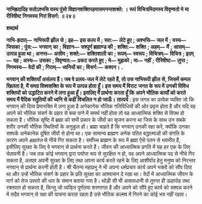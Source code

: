 **नाभिह्रदादिह सतोऽश्भसि यस्य पुंसो** **विज्ञानशक्तिरहमासमनन्तशक्ते: ।** **रूपं विचित्रमिदमस्य विवृण्वतो मे** **मा रीरिषीष्ट निगमस्य गिरां विसर्ग: ॥ २४॥** 

**शब्दार्थ** 

**नाभि-ह्रदात्—** **नाभिरूपी झील से** **; इह—** **इस कल्प में** **; सत:—** **लेटे हुए** **; अश्भसि—** **जल में** **; यस्य—** **जिसका** **; पुंस:—** **भगवान्** **का** **; विज्ञान—** **सश्पूर्ण ब्रह्माण्ड की** **; शक्ति:—** **शक्ति** **; अहम्—** **मैं** **; आसम्—** **उत्पन्न हुआ था** **; अनन्त—** **असीम** **; शक्ते:—** **शक्तिशाली का** **; रूपम्—** **स्वरूप** **; विचित्रम्—** **विचित्र** **; इदम्—** **यह** **; अस्य—** **उसका** **; विवृण्वत:—** **प्रकट करते हुए** **; मे—** **मुझको** **; मा—** **नहीं** **; रीरिषीष्ट—** **लुप्त** **; निगमस्य—** **वेदों की** **; गिराम्—** **ध्वनियों का** **; विसर्ग:—** **कश्पन।** **.** 

**भगवान् की शक्तियाँ असंलय हैं। जब वे प्रलय-जल में लेटे रहते हैं, तो उस नाभिरूपी झील** **से, जिसमें कमल खिलता है, मैं समग्र विश्वशक्ति के रूप में उत्पन्न होता हूँ। इस समय मैं विराट** **जगत के रूप में उनकी विविध शक्तियों को उद्धाटित करने में लगा हुआ हूँ। इसलिए मैं प्रार्थना** **करता हूँ कि अपने भौतिक कार्यों को करते समय मैं वैदिक स्तुतियों की ध्वनि से कहीं** **विचलित न हो जाऊँ।** **तात्पर्य** : इस जगत का प्रत्येक व्यक्ति जो कि भगवान् की दिव्य प्रेमाभक्ति में लगा हुआ है अनेकानेक भौतिक गतिविधियों की ओर प्रवृत्त होता है और यदि वह अपने को भौतिक संसर्ग के प्रहार से बचा पाने में समर्थ नहीं होता तो वह आध्यात्मिक शक्ति से विपथ हो सकता है। भौतिक सृष्टि में ब्रह्मा को सभी प्रकार के जीवों का सृजन करना था जिस के साथ उन सबके शरीर उनकी भौतिक स्थितियों के अनुकूल हों। ब्रह्मा चाहते हैं कि भगवान् उनकी रक्षा करें, क्योंकि उनका सश्पर्क अनेकानेक दूषित जीवों से होना था। एक सामान्य ब्राह्मण अनेक पतित बद्धात्माओं की संगति के कारण अपने *ब्रह्मतेज* से नीचे गिर सकता है। सर्वोच्च ब्राह्मण के रूप में ब्रह्मा ऐसे पतन से भयभीत हैं, इसीलिए सुरक्षा के लिए वे भगवान् से प्रार्थना करते हैं। जीवन की आध्यात्मिक प्रगति में यह हर एक के लिए चेतावनी है। जब तक कोई भगवान् द्वारा पर्याप्त रूप से सुरक्षित न हो, वह अपने आध्यात्मिक पद से नीचे गिर सकता है, अतएव अपनी सुरक्षा के लिए तथा अपना कार्य करते रहने के लिए आशीर्वाद हेतु मनुष्य को निरन्तर भगवान् से प्रार्थना करनी होती है। श्री चैतन्य महाप्रभु ने भी अपना धर्मप्रचार कार्य अपने भक्तों को सौंप दिया था और उन्हें भौतिक संसर्ग के प्रहार के प्रति सुरक्षा का आश्वासन दे रखा था। वेदों में आध्यात्मिक जीवन के मार्ग को तेज उस्तरे की धार के समान बताया गया है। थोड़ी सी भी असावधानी से तुरन्त ही ऊहापोह तथा रक्तपात हो सकता है, किन्तु जो व्यकि्त पूर्णतया शरणागत है और अपने को सौंपे हुए कार्य को सश्पन्न करने में सदैव भगवान् से रक्षा की याचना करता रहता है उसे भौतिक कल्मष में गिरने का कोई भय नहीं रहता।  